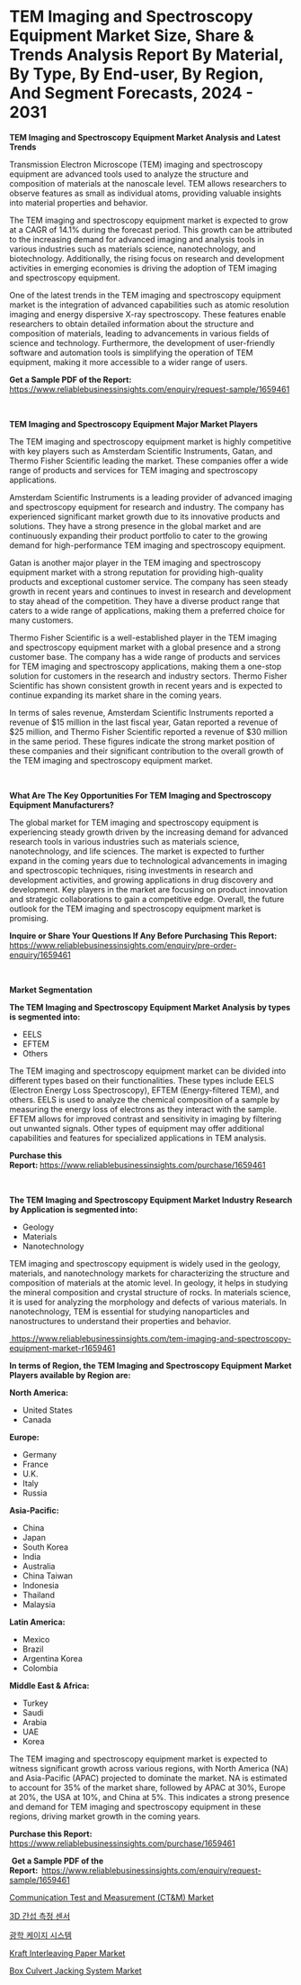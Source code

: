 <p><h1>TEM Imaging and Spectroscopy Equipment Market Size, Share & Trends Analysis Report By Material, By Type, By End-user, By Region, And Segment Forecasts, 2024 - 2031</h1></p><p><strong>TEM Imaging and Spectroscopy Equipment Market Analysis and Latest Trends</strong></p>
<p><p>Transmission Electron Microscope (TEM) imaging and spectroscopy equipment are advanced tools used to analyze the structure and composition of materials at the nanoscale level. TEM allows researchers to observe features as small as individual atoms, providing valuable insights into material properties and behavior.</p><p>The TEM imaging and spectroscopy equipment market is expected to grow at a CAGR of 14.1% during the forecast period. This growth can be attributed to the increasing demand for advanced imaging and analysis tools in various industries such as materials science, nanotechnology, and biotechnology. Additionally, the rising focus on research and development activities in emerging economies is driving the adoption of TEM imaging and spectroscopy equipment.</p><p>One of the latest trends in the TEM imaging and spectroscopy equipment market is the integration of advanced capabilities such as atomic resolution imaging and energy dispersive X-ray spectroscopy. These features enable researchers to obtain detailed information about the structure and composition of materials, leading to advancements in various fields of science and technology. Furthermore, the development of user-friendly software and automation tools is simplifying the operation of TEM equipment, making it more accessible to a wider range of users.</p></p>
<p><strong>Get a Sample PDF of the Report:&nbsp;</strong> <a href="https://www.reliablebusinessinsights.com/enquiry/request-sample/1659461">https://www.reliablebusinessinsights.com/enquiry/request-sample/1659461</a></p>
<p>&nbsp;</p>
<p><strong>TEM Imaging and Spectroscopy Equipment Major Market Players</strong></p>
<p><p>The TEM imaging and spectroscopy equipment market is highly competitive with key players such as Amsterdam Scientific Instruments, Gatan, and Thermo Fisher Scientific leading the market. These companies offer a wide range of products and services for TEM imaging and spectroscopy applications.</p><p>Amsterdam Scientific Instruments is a leading provider of advanced imaging and spectroscopy equipment for research and industry. The company has experienced significant market growth due to its innovative products and solutions. They have a strong presence in the global market and are continuously expanding their product portfolio to cater to the growing demand for high-performance TEM imaging and spectroscopy equipment.</p><p>Gatan is another major player in the TEM imaging and spectroscopy equipment market with a strong reputation for providing high-quality products and exceptional customer service. The company has seen steady growth in recent years and continues to invest in research and development to stay ahead of the competition. They have a diverse product range that caters to a wide range of applications, making them a preferred choice for many customers.</p><p>Thermo Fisher Scientific is a well-established player in the TEM imaging and spectroscopy equipment market with a global presence and a strong customer base. The company has a wide range of products and services for TEM imaging and spectroscopy applications, making them a one-stop solution for customers in the research and industry sectors. Thermo Fisher Scientific has shown consistent growth in recent years and is expected to continue expanding its market share in the coming years.</p><p>In terms of sales revenue, Amsterdam Scientific Instruments reported a revenue of $15 million in the last fiscal year, Gatan reported a revenue of $25 million, and Thermo Fisher Scientific reported a revenue of $30 million in the same period. These figures indicate the strong market position of these companies and their significant contribution to the overall growth of the TEM imaging and spectroscopy equipment market.</p></p>
<p>&nbsp;</p>
<p><strong>What Are The Key Opportunities For TEM Imaging and Spectroscopy Equipment Manufacturers?</strong></p>
<p><p>The global market for TEM imaging and spectroscopy equipment is experiencing steady growth driven by the increasing demand for advanced research tools in various industries such as materials science, nanotechnology, and life sciences. The market is expected to further expand in the coming years due to technological advancements in imaging and spectroscopic techniques, rising investments in research and development activities, and growing applications in drug discovery and development. Key players in the market are focusing on product innovation and strategic collaborations to gain a competitive edge. Overall, the future outlook for the TEM imaging and spectroscopy equipment market is promising.</p></p>
<p><strong>Inquire or Share Your Questions If Any Before Purchasing This Report:</strong> <a href="https://www.reliablebusinessinsights.com/enquiry/pre-order-enquiry/1659461">https://www.reliablebusinessinsights.com/enquiry/pre-order-enquiry/1659461</a></p>
<p>&nbsp;</p>
<p><strong>Market Segmentation</strong></p>
<p><strong>The TEM Imaging and Spectroscopy Equipment Market Analysis by types is segmented into:</strong></p>
<p><ul><li>EELS</li><li>EFTEM</li><li>Others</li></ul></p>
<p><p>The TEM imaging and spectroscopy equipment market can be divided into different types based on their functionalities. These types include EELS (Electron Energy Loss Spectroscopy), EFTEM (Energy-filtered TEM), and others. EELS is used to analyze the chemical composition of a sample by measuring the energy loss of electrons as they interact with the sample. EFTEM allows for improved contrast and sensitivity in imaging by filtering out unwanted signals. Other types of equipment may offer additional capabilities and features for specialized applications in TEM analysis.</p></p>
<p><strong>Purchase this Report:&nbsp;</strong><a href="https://www.reliablebusinessinsights.com/purchase/1659461">https://www.reliablebusinessinsights.com/purchase/1659461</a></p>
<p>&nbsp;</p>
<p><strong>The TEM Imaging and Spectroscopy Equipment Market Industry Research by Application is segmented into:</strong></p>
<p><ul><li>Geology</li><li>Materials</li><li>Nanotechnology</li></ul></p>
<p><p>TEM imaging and spectroscopy equipment is widely used in the geology, materials, and nanotechnology markets for characterizing the structure and composition of materials at the atomic level. In geology, it helps in studying the mineral composition and crystal structure of rocks. In materials science, it is used for analyzing the morphology and defects of various materials. In nanotechnology, TEM is essential for studying nanoparticles and nanostructures to understand their properties and behavior.</p></p>
<p><a href="https://www.reliablebusinessinsights.com/tem-imaging-and-spectroscopy-equipment-market-r1659461">&nbsp;https://www.reliablebusinessinsights.com/tem-imaging-and-spectroscopy-equipment-market-r1659461</a></p>
<p><strong>In terms of Region, the TEM Imaging and Spectroscopy Equipment Market Players available by Region are:</strong></p>
<p>
    <p> <strong> North America: </strong>
        <ul>
            <li>United States</li>
            <li>Canada</li>
        </ul>
        </p> 
    <p> <strong> Europe: </strong>
        <ul>
            <li>Germany</li>
            <li>France</li>
            <li>U.K.</li>
            <li>Italy</li>
            <li>Russia</li>
        </ul>
        </p> 
    <p> <strong> Asia-Pacific: </strong>
        <ul>
            <li>China</li>
            <li>Japan</li>
            <li>South Korea</li>
            <li>India</li>
            <li>Australia</li>
            <li>China Taiwan</li>
            <li>Indonesia</li>
            <li>Thailand</li>
            <li>Malaysia</li>
        </ul>
        </p> 
    <p> <strong> Latin America: </strong>
        <ul>
            <li>Mexico</li>
            <li>Brazil</li>
            <li>Argentina Korea</li>
            <li>Colombia</li>
        </ul>
        </p> 
    <p> <strong> Middle East & Africa: </strong>
        <ul>
            <li>Turkey</li>
            <li>Saudi</li>
            <li>Arabia</li>
            <li>UAE</li>
            <li>Korea</li>
        </ul>
    </p>
    </p>
<p><p>The TEM imaging and spectroscopy equipment market is expected to witness significant growth across various regions, with North America (NA) and Asia-Pacific (APAC) projected to dominate the market. NA is estimated to account for 35% of the market share, followed by APAC at 30%, Europe at 20%, the USA at 10%, and China at 5%. This indicates a strong presence and demand for TEM imaging and spectroscopy equipment in these regions, driving market growth in the coming years.</p></p>
<p><strong>Purchase this Report: </strong><a href="https://www.reliablebusinessinsights.com/purchase/1659461">https://www.reliablebusinessinsights.com/purchase/1659461</a></p>
<p>&nbsp;<strong>Get a Sample PDF of the Report:&nbsp;&nbsp;</strong><a href="https://www.reliablebusinessinsights.com/enquiry/request-sample/1659461">https://www.reliablebusinessinsights.com/enquiry/request-sample/1659461</a></p>
<p><strong></strong></p>
<p><p><a href="https://www.linkedin.com/pulse/communication-test-measurement-ctampm-market-furnishes-nlorc">Communication Test and Measurement (CT&M) Market</a></p><p><a href="https://github.com/sarassiksa/Market-Research-Report-List-1/blob/main/714920687981.md">3D 간섭 측정 센서</a></p><p><a href="https://github.com/LoganRew1964/Market-Research-Report-List-1/blob/main/517308587982.md">광학 케이지 시스템</a></p><p><a href="https://github.com/shotows/Market-Research-Report-List-2/blob/main/kraft-interleaving-paper-market.md">Kraft Interleaving Paper Market</a></p><p><a href="https://github.com/beatblasta/Market-Research-Report-List-3/blob/main/box-culvert-jacking-system-market.md">Box Culvert Jacking System Market</a></p></p>